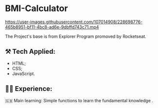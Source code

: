 # BMI-Calculator

https://user-images.githubusercontent.com/107014908/228698776-465b8951-bf11-4bc8-ad6e-9dbffd743c71.mp4


The Project's base is from Explorer Program promoved by Rocketseat.</br>

## ⚒️ Tech Applied:
- HTML;
- CSS;
- JavaScript.

## 👩‍💻 Experience:

🇬🇧 Main learning: Simple functions to learn the fundamental knowledge .</br>
